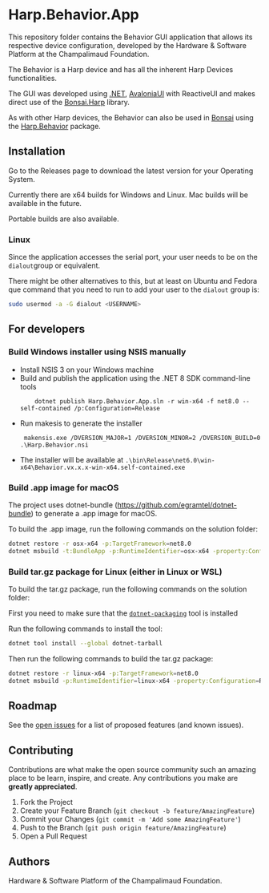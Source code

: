 # Harp.Behavior.App

This repository folder contains the Behavior GUI application that allows its respective device configuration, developed by the Hardware & Software Platform at the Champalimaud Foundation.

The Behavior is a Harp device and has all the inherent Harp Devices functionalities.

The GUI was developed using [.NET](https://dotnet.microsoft.com/), [AvaloniaUI](https://avaloniaui.net/) with ReactiveUI and makes direct use of the [Bonsai.Harp](https://github.com/bonsai-rx/harp) library.

As with other Harp devices, the Behavior can also be used in [Bonsai](bonsai-rx.org/) using the [Harp.Behavior](https://github.com/harp-tech/device.behavior) package.

## Installation

Go to the Releases page to download the latest version for your Operating System.

Currently there are x64 builds for Windows and Linux. Mac builds will be available in the future.

Portable builds are also available.

### Linux

Since the application accesses the serial port, your user needs to be on the `dialout`group or equivalent.

There might be other alternatives to this, but at least on Ubuntu and Fedora que command that you need to run to add your user to the `dialout` group is:

```sh
sudo usermod -a -G dialout <USERNAME>
```

## For developers

### Build Windows installer using NSIS manually

- Install NSIS 3 on your Windows machine
- Build and publish the application using the .NET 8 SDK command-line tools
  ```
      dotnet publish Harp.Behavior.App.sln -r win-x64 -f net8.0 --self-contained /p:Configuration=Release
  ```
- Run makesis to generate the installer
    ```
     makensis.exe /DVERSION_MAJOR=1 /DVERSION_MINOR=2 /DVERSION_BUILD=0 .\Harp.Behavior.nsi
    ```
- The installer will be available at `.\bin\Release\net6.0\win-x64\Behavior.vx.x.x-win-x64.self-contained.exe`

### Build .app image for macOS

The project uses dotnet-bundle (https://github.com/egramtel/dotnet-bundle) to generate a .app image for macOS.

To build the .app image, run the following commands on the solution folder:

```sh
dotnet restore -r osx-x64 -p:TargetFramework=net8.0
dotnet msbuild -t:BundleApp -p:RuntimeIdentifier=osx-x64 -property:Configuration=Release -p:UseAppHost=true -p:TargetFramework=net8.0
```

### Build tar.gz package for Linux (either in Linux or WSL)

To build the tar.gz package, run the following commands on the solution folder:

First you need to make sure that the [`dotnet-packaging`](https://github.com/quamotion/dotnet-packaging) tool is installed

Run the following commands to install the tool:

```sh
dotnet tool install --global dotnet-tarball
```

Then run the following commands to build the tar.gz package:

```sh
dotnet restore -r linux-x64 -p:TargetFramework=net8.0
dotnet msbuild -p:RuntimeIdentifier=linux-x64 -property:Configuration=Release -p:UseAppHost=true -p:TargetFramework=net8.0 /t:CreateTarball
```

## Roadmap

See the [open issues](https://github.com/harp-tech/device.behavior/issues) for a list of proposed features (and known issues).

## Contributing

Contributions are what make the open source community such an amazing place to be learn, inspire, and create. Any contributions you make are **greatly appreciated**.

1. Fork the Project
2. Create your Feature Branch (`git checkout -b feature/AmazingFeature`)
3. Commit your Changes (`git commit -m 'Add some AmazingFeature'`)
4. Push to the Branch (`git push origin feature/AmazingFeature`)
5. Open a Pull Request


## Authors

Hardware & Software Platform of the Champalimaud Foundation.